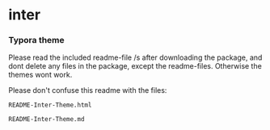 # inter

### Typora theme

Please read the included readme-file /s after downloading the package,
and dont delete any files in the package, except the readme-files.
Otherwise the themes wont work.



Please don't confuse this readme with the files:

```
README-Inter-Theme.html
```

```
README-Inter-Theme.md
```

